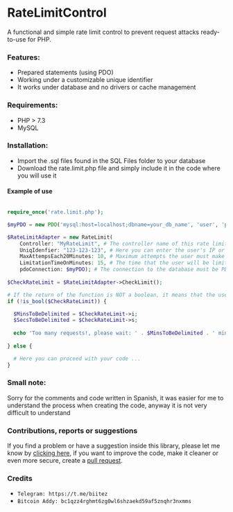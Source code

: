 # RateLimitControl
A functional and simple rate limit control to prevent request attacks ready-to-use for PHP.

### Features:
- Prepared statements (using PDO)
- Working under a customizable unique identifier
- It works under database and no drivers or cache management

### Requirements:
- PHP > 7.3
- MySQL

### Installation:
- Import the .sql files found in the SQL Files folder to your database
- Download the rate.limit.php file and simply include it in the code where you will use it

#### Example of use

```php

require_once('rate.limit.php');

$myPDO = new PDO('mysql:host=localhost;dbname=your_db_name', 'user', 'password');

$RateLimitAdapter = new RateLimit(
    Controller: "MyRateLimit", # The controller name of this rate limit
    UniqIdenfier: "123-123-123", # Here you can enter the user's IP or in case it is after login, a token or user id (Recommended a IP Address)
    MaxAttempsEach20Minutes: 10, # Maximum attempts the user must make in 20 minutes to be limited
    LimitationTimeOnMinutes: 15, # The time that the user will be limited in MINUTES, 15 = 15 minutes
    pdoConnection: $myPDO); # The connection to the database must be PDO
       
$CheckRateLimit = $RateLimitAdapter->CheckLimit();

# If the return of the function is NOT a boolean, it means that the user is limited
if (!is_bool($CheckRateLimit)) {

  $MinsToBeDelimited = $CheckRateLimit->i;
  $SecsToBeDelimited = $CheckRateLimit->s;
  
  echo 'Too many requests!, please wait: ' . $MinsToBeDelimited . ' minutes and '. $SecsToBeDelimited . ' seconds.';
  
} else {

  # Here you can proceed with your code ...
}
```

### Small note:
Sorry for the comments and code written in Spanish, it was easier for me to understand the process when creating the code, anyway it is not very difficult to understand

### Contributions, reports or suggestions
If you find a problem or have a suggestion inside this library, please let me know by [clicking here](https://github.com/biitez/RateLimitControl/issues), if you want to improve the code, make it cleaner or even more secure, create a [pull request](https://github.com/biitez/RateLimitControl/pulls). 

### Credits

- `Telegram: https://t.me/biitez`
- `Bitcoin Addy: bc1qzz4rghmt6zg0wl6shzaekd59af5znqhr3nxmms`
